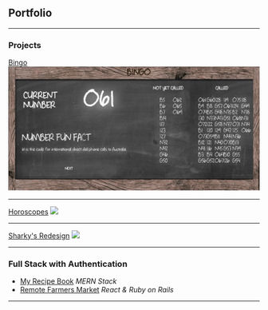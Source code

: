 ## Portfolio

---

### Projects

[Bingo](http://awesome-bingo.surge.sh/)
<img src="images/Bingo.png?raw=true"/>

---
[Horoscopes](https://horoscope-central.netlify.com/)
<img src="images/horoscopes_homepage.png?raw=true"/>

---
[Sharky's Redesign](https://sharkysnj.netlify.app/)
<img src="images/Sharkys?raw=true"/>

---

### Full Stack with Authentication

- [My Recipe Book](http://my-recipebook.surge.sh/) _MERN Stack_
- [Remote Farmers Market](http://rfmgvill.surge.sh/) _React & Ruby on Rails_

---
